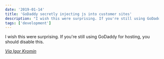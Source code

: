 ```yaml
---
date: '2019-01-14'
title: 'GoDaddy secretly injecting js into customer sites'
description: "I wish this were surprising. If you're still using GoDaddy for hosting, you should disable this."
tags: ['development']
---
```


I wish this were surprising. If you're still using GoDaddy for hosting, you should disable this.<!-- excerpt -->

_[Via Igor Kromin](https://www.igorkromin.net/index.php/2019/01/13/godaddy-is-sneakily-injecting-javascript-into-your-website-and-how-to-stop-it/)_
